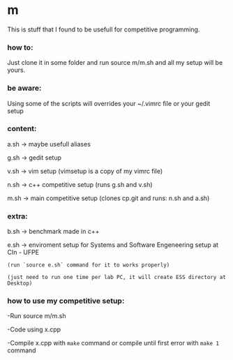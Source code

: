# m
This is stuff that I found to be usefull for competitive programming.

### how to:
Just clone it in some folder and run source m/m.sh and all my setup will be yours.

### be aware:
Using some of the scripts will overrides your ~/.vimrc file or your gedit setup

### content:
a.sh -> maybe usefull aliases

g.sh -> gedit setup

v.sh -> vim setup (vimsetup is a copy of my vimrc file)

n.sh -> c++ competitive setup (runs g.sh and v.sh)

m.sh -> main competitive setup (clones cp.git and runs: n.sh and a.sh)

### extra:
b.sh -> benchmark made in c++

e.sh -> enviroment setup for Systems and Software Engeneering setup at CIn - UFPE 

    (run `source e.sh` command for it to works properly) 
    
    (just need to run one time per lab PC, it will create ESS directory at Desktop)




### how to use my competitive setup:
-Run source m/m.sh

-Code using x.cpp

-Compile x.cpp with `make` command or compile until first error with `make 1` command